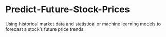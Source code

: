 # Predict-Future-Stock-Prices
Using historical market data and statistical or machine learning models to forecast a stock’s future price trends.
